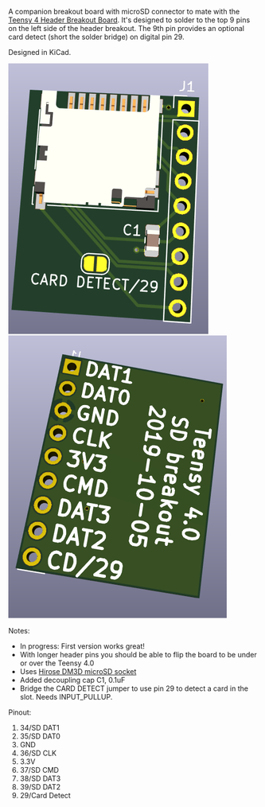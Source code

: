 A companion breakout board with microSD connector to mate with the [Teensy 4 Header Breakout Board](https://github.com/blackketter/teensy4_header_breakout).  It's designed to solder to the top 9 pins on the left side of the header breakout.  The 9th pin provides an optional card detect (short the solder bridge) on digital pin 29.

Designed in KiCad.

![breakout render](render.png)
![breakout render_back](render_back.png)

Notes:

- In progress: First version works great!
- With longer header pins you should be able to flip the board to be under or over the Teensy 4.0
- Uses [Hirose DM3D microSD socket](https://www.digikey.com/product-detail/en/hirose-electric-co-ltd/DM3D-SF/HR1941CT-ND/1786515)
- Added decoupling cap C1, 0.1uF
- Bridge the CARD DETECT jumper to use pin 29 to detect a card in the slot.  Needs INPUT_PULLUP.

Pinout:

1. 34/SD DAT1
2. 35/SD DAT0
3. GND
4. 36/SD CLK
5. 3.3V
6. 37/SD CMD
7. 38/SD DAT3
8. 39/SD DAT2
9. 29/Card Detect
